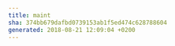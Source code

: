 ```yaml
---
title: maint
sha: 374bb679dafbd0739153ab1f5ed474c628788604
generated: 2018-08-21 12:09:04 +0200
---
```

